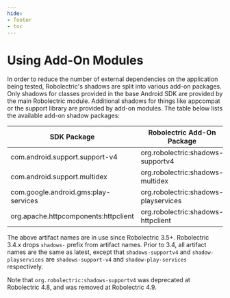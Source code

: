 ```yaml
---
hide:
- footer
- toc
---
```


# Using Add-On Modules

In order to reduce the number of external dependencies on the application being tested, Robolectric's shadows are split into various add-on packages. Only shadows for classes provided in the base Android SDK are provided by the main Robolectric module. Additional shadows for things like appcompat or the support library are provided by add-on modules. The table below lists the available add-on shadow packages:

| SDK Package                          | Robolectric Add-On Package            |
|--------------------------------------|---------------------------------------|
| com.android.support.support-v4       | org.robolectric:shadows-supportv4    |
| com.android.support.multidex         | org.robolectric:shadows-multidex      |
| com.google.android.gms:play-services | org.robolectric:shadows-playservices |
| org.apache.httpcomponents:httpclient | org.robolectric:shadows-httpclient    |

The above artifact names are in use since Robolectric 3.5+. Robolectric 3.4.x drops `shadows-` prefix from artifact names. Prior to 3.4, all artifact names are the same as latest, except that `shadows-supportv4` and `shadow-playservices` are `shadows-support-v4` and `shadow-play-services` respectively.

Note that `org.robolectric:shadows-supportv4` was deprecated at Robolectric 4.8, and was removed at Robolectric 4.9.

